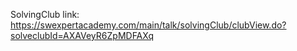 SolvingClub link: https://swexpertacademy.com/main/talk/solvingClub/clubView.do?solveclubId=AXAVeyR6ZpMDFAXq